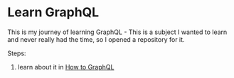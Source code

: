 # Learn GraphQL
This is my journey of learning GraphQL - 
This is a subject I wanted to learn and never really had the time, so I opened a repository for it.

Steps:
1. learn about it in [How to GraphQL](https://www.howtographql.com)
